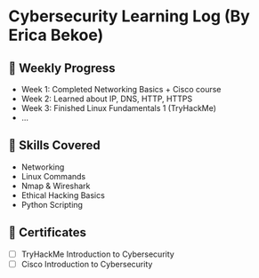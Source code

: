 # Cybersecurity Learning Log (By Erica Bekoe)

## 📅 Weekly Progress
- Week 1: Completed Networking Basics + Cisco course
- Week 2: Learned about IP, DNS, HTTP, HTTPS
- Week 3: Finished Linux Fundamentals 1 (TryHackMe)
- ...

## 🧠 Skills Covered
- Networking
- Linux Commands
- Nmap & Wireshark
- Ethical Hacking Basics
- Python Scripting

## 🏅 Certificates
- [ ] TryHackMe Introduction to Cybersecurity
- [ ] Cisco Introduction to Cybersecurity
